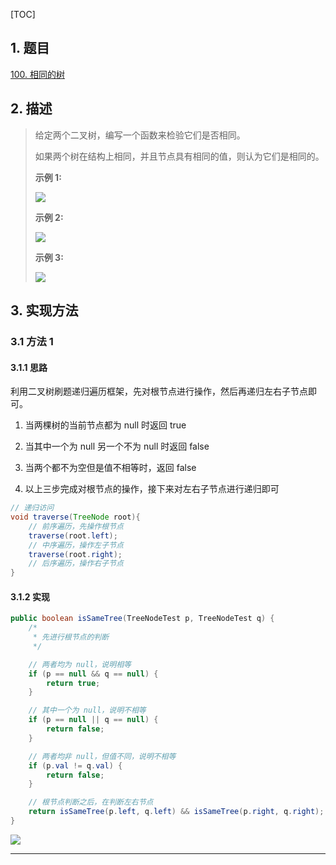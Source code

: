 [TOC]

## 1. 题目

[100. 相同的树](https://leetcode-cn.com/problems/same-tree/)

## 2. 描述

>   给定两个二叉树，编写一个函数来检验它们是否相同。
>
>   如果两个树在结构上相同，并且节点具有相同的值，则认为它们是相同的。
>
>   **示例 1:**
>
>   ![](https://cdn.jsdelivr.net/gh/cunyu1943/image-hosting-for-blog/image-20200626115317413.png)
>
>   **示例 2:**
>
>   ![](https://cdn.jsdelivr.net/gh/cunyu1943/image-hosting-for-blog/image-20200626115344318.png)
>
>   **示例 3:**
>
>   ![](https://cdn.jsdelivr.net/gh/cunyu1943/image-hosting-for-blog/image-20200626115421856.png)

## 3. 实现方法

### 3.1 方法 1

#### 3.1.1 思路

利用二叉树刷题递归遍历框架，先对根节点进行操作，然后再递归左右子节点即可。

1.  当两棵树的当前节点都为 null 时返回 true

2.  当其中一个为 null 另一个不为 null 时返回 false

3.  当两个都不为空但是值不相等时，返回 false

4.  以上三步完成对根节点的操作，接下来对左右子节点进行递归即可

```java
// 递归访问
void traverse(TreeNode root){
    // 前序遍历，先操作根节点
    traverse(root.left);
    // 中序遍历，操作左子节点
    traverse(root.right);
    // 后序遍历，操作右子节点
}
```

#### 3.1.2 实现

```java
public boolean isSameTree(TreeNodeTest p, TreeNodeTest q) {
    /*
     * 先进行根节点的判断
     */

    // 两者均为 null，说明相等
    if (p == null && q == null) {
        return true;
    }

    // 其中一个为 null，说明不相等
    if (p == null || q == null) {
        return false;
    }

    // 两者均非 null，但值不同，说明不相等
    if (p.val != q.val) {
        return false;
    }

    // 根节点判断之后，在判断左右节点
    return isSameTree(p.left, q.left) && isSameTree(p.right, q.right);
}
```

![](https://gitee.com/cunyu1943/images/raw/master/ImgsUbuntu/20200510234310.png)

---
<link rel="stylesheet" href="https://cdnjs.cloudflare.com/ajax/libs/social-share.js/1.0.16/css/share.min.css">
<center><div class="social-share"></div></center>
<script type="text/javascript" src="https://cdnjs.cloudflare.com/ajax/libs/social-share.js/1.0.16/js/social-share.min.js"></script>